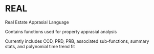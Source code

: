 # REAL
Real Estate Apprasial Language

Contains functions used for property apprasial analysis

Currently includes COD, PRD, PRB, associated sub-functions, summary stats, and polynomial time trend fit
